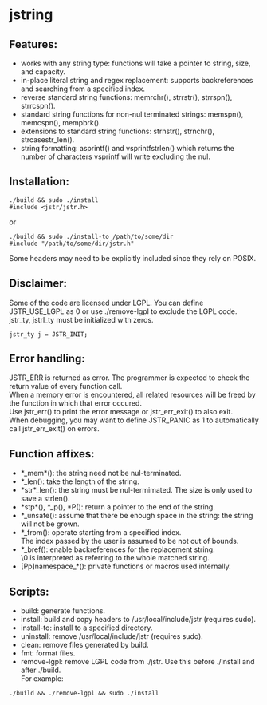 # jstring

## Features:
- works with any string type: functions will take a pointer to string, size, and capacity.<br>
- in-place literal string and regex replacement: supports backreferences and searching from a specified index.<br>
- reverse standard string functions: memrchr(), strrstr(), strrspn(), strrcspn().<br>
- standard string functions for non-nul terminated strings: memspn(), memcspn(), mempbrk().<br>
- extensions to standard string functions: strnstr(), strnchr(), strcasestr\_len().<br>
- string formatting: asprintf() and vsprintfstrlen() which returns the number of characters vsprintf will write excluding the nul.<br>

## Installation:
```
./build && sudo ./install
#include <jstr/jstr.h>
```
or
```
./build && sudo ./install-to /path/to/some/dir
#include "/path/to/some/dir/jstr.h"
```
Some headers may need to be explicitly included since they rely on POSIX.<br>

## Disclaimer:
Some of the code are licensed under LGPL. You can define JSTR\_USE\_LGPL as 0 or use ./remove-lgpl to exclude the LGPL code.<br>
jstr\_ty, jstrl\_ty must be initialized with zeros.<br>
```
jstr_ty j = JSTR_INIT;
```

## Error handling:
JSTR\_ERR is returned as error. The programmer is expected to check the return value of every function call.<br>
When a memory error is encountered, all related resources will be freed by the function in which that error occured.<br>
Use jstr\_err\(\) to print the error message or jstr\_err\_exit() to also exit.<br>
When debugging, you may want to define JSTR\_PANIC as 1 to automatically call jstr\_err\_exit() on errors.<br>

## Function affixes: 
- \*\_mem\*(): the string need not be nul-terminated.<br>
- \*\_len(): take the length of the string.<br>
- \*str\*\_len(): the string must be nul-termimated. The size is only used to save a strlen().<br>
- \*stp\*(), \*\_p(), \*P(): return a pointer to the end of the string.<br>
- \*\_unsafe(): assume that there be enough space in the string: the string will not be grown.<br>
- \*\_from(): operate starting from a specified index.<br>
The index passed by the user is assumed to be not out of bounds.<br>
- \*\_bref(): enable backreferences for the replacement string.<br>
\\0 is interpreted as referring to the whole matched string.<br>
- [Pp]namespace\_\*(): private functions or macros used internally.<br>

## Scripts:
- build: generate functions.<br>
- install: build and copy headers to /usr/local/include/jstr (requires sudo).<br>
- install-to: install to a specified directory.<br>
- uninstall: remove /usr/local/include/jstr (requires sudo).<br>
- clean: remove files generated by build.<br>
- fmt: format files.<br>
- remove-lgpl: remove LGPL code from ./jstr. Use this before ./install and after ./build.<br>
For example:
```
./build && ./remove-lgpl && sudo ./install
```
